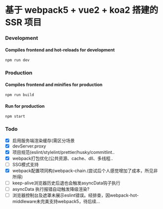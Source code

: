 # 基于 webpack5 + vue2 + koa2 搭建的 SSR 项目

### Development

#### Compiles frontend and hot-reloads for development
```sh
npm run dev
```

### Production

#### Compiles frontend and minifies for production
```sh
npm run build
```

#### Run for production

```sh
npm start
```

### Todo
- [x] 启用服务端渲染缓存(需区分场景
- [x] devServer.proxy
- [x] 项目规范(eslint/stylelint/prettier/husky/commitlint..
- [x] webpack打包优化(公共资源、cache、dll、多线程..
- [ ] SSG模式支持
- [x] webpack配置项同构(webpack-chain.(尝试后个人感觉增加了成本，所见非所得)
- [ ] keep-alive浏览器历史后退也会触发asyncData钩子执行
- [ ] asyncData 执行报错自动触发降级渲染?
- [ ] 浏览器控制台及遮罩未展示eslint错误。经排查，因webpack-hot-middleware未完美支持webpack5，待后续...
